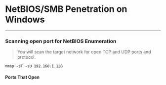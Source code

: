 # NetBIOS/SMB Penetration on Windows

---

### Scanning open port for NetBIOS Enumeration

> You will scan the target network for open TCP and UDP ports and protocol.

```
nmap -sT -sU 192.168.1.128
```

#### Ports That Open



